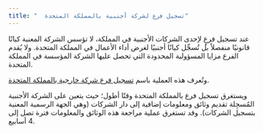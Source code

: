 ```yaml
---
title: "  تسجيل فرع لشركة أجنبية بالمملكة المتحدة"
---
```

عند تسجيل فرعٍ لإحدى الشركات الأجنبية في المملكة، لا تؤسس الشركة المعنية كيانًا قانونيًا منفصلاً بل تُسجِّل كيانًا أجنبيًا لغرض أداء الأعمال في المملكة المتحدة. ولا يُقدم الفرع مزايا المسؤولية المحدودة التي تحصل عليها الشركة المؤسسة في المملكة المتحدة.

وتُعرف هذه العملية باسم [تسجيل فرع شركة خارجية بالمملكة المتحدة](https://www.gov.uk/government/publications/register-a-uk-establishment-of-an-overseas-company-os-in01).

ويستغرق تسجيل فرع بالمملكة المتحدة وقتًا أطول؛ حيث يتعين على الشركة الأجنبية المُسجِلة تقديم وثائق ومعلومات إضافية إلى دار الشركات (وهي الجهة الرسمية المعنية بتسجيل الشركات). وقد تستغرق عملية مراجعة هذه الوثائق والمعلومات فترة تصل إلى 4 أسابيع.
